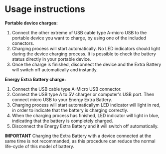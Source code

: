 # Usage instructions
**Portable device charges:**
1. Connect the other extreme of USB cable type A-micro USB to the portable device you want to charge, by using one of the included conectors.
2. Charging process will start automatically. No LED indicators should light during the device charging process. It is possible to check the battery status directly in your portable device.
3. Once the charge is finished, disconnect the device and the Extra Battery will switch off automatically and instantly.


**Energy Extra Battery charge:**
1. Connect the USB cable type A-Micro USB connector.
2. Connect the USB type A to 5V charger or computer's USB port. Then connect micro USB to your Energy Extra Battery.
3. Charging process will start automaticallym LED indicator will light in red, in order to indicate that the battery is charging correctly.
4. When the charging process has finished, LED indicator will light in blue, indicating that the battery is completely charged.
5. Disconnect the Energy Extra Battery and it will switch off automatically.


**IMPORTANT**
Charging the Extra Battery with a device connected at the same time is not recommanded, as this procedure can reduce the normal life-cycle of this model of battery.
